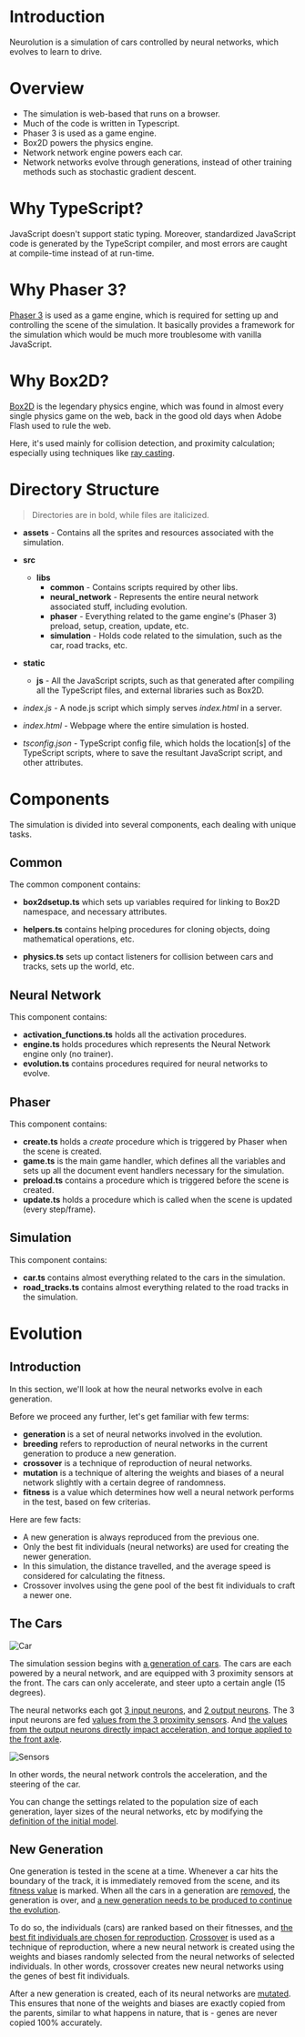 # Introduction

Neurolution is a simulation of cars controlled by neural networks, which evolves to learn to drive.

# Overview

- The simulation is web-based that runs on a browser.
- Much of the code is written in Typescript.
- Phaser 3 is used as a game engine.
- Box2D powers the physics engine.
- Network network engine powers each car.
- Network networks evolve through generations, instead of other training methods such as stochastic gradient descent.

# Why TypeScript?

JavaScript doesn't support static typing. Moreover, standardized JavaScript code is generated by the TypeScript compiler, and most errors are caught at compile-time instead of at run-time.

# Why Phaser 3?

[Phaser 3](https://phaser.io/phaser3) is used as a game engine, which is required for setting up and controlling the scene of the simulation. It basically provides a framework for the simulation which would be much more troublesome with vanilla JavaScript.

# Why Box2D?

[Box2D](https://box2d.org/) is the legendary physics engine, which was found in almost every single physics game on the web, back in the good old days when Adobe Flash used to rule the web.

Here, it's used mainly for collision detection, and proximity calculation; especially using techniques like [ray casting](https://en.wikipedia.org/wiki/Ray_casting).

# Directory Structure

> Directories are in bold, while files are italicized.

- **assets** - Contains all the sprites and resources associated with the simulation.
- **src**
	- **libs**
		- **common** - Contains scripts required by other libs.
		- **neural_network** - Represents the entire neural network associated stuff, including evolution.
		- **phaser** - Everything related to the game engine's (Phaser 3) preload, setup, creation, update, etc.
		- **simulation** - Holds code related to the simulation, such as the car, road tracks, etc.

- **static**
	- **js** - All the JavaScript scripts, such as that generated after compiling all the TypeScript files, and external libraries such as Box2D.

- *index.js* - A node.js script which simply serves *index.html* in a server.
- *index.html* - Webpage where the entire simulation is hosted.
- *tsconfig.json* - TypeScript config file, which holds the location[s] of the TypeScript scripts, where to save the resultant JavaScript script, and other attributes.

# Components

The simulation is divided into several components, each dealing with unique tasks.

## Common

The common component contains:

- **box2dsetup.ts** which sets up variables required for linking to Box2D namespace, and necessary attributes.

- **helpers.ts** contains helping procedures for cloning objects, doing mathematical operations, etc.

- **physics.ts** sets up contact listeners for collision between cars and tracks, sets up the world, etc.

## Neural Network

This component contains:

- **activation_functions.ts** holds all the activation procedures.
- **engine.ts** holds procedures which represents the Neural Network engine only (no trainer).
- **evolution.ts** contains procedures required for neural networks to evolve.

## Phaser

This component contains:

- **create.ts** holds a *create* procedure which is triggered by Phaser when the scene is created.
- **game.ts** is the main game handler, which defines all the variables and sets up all the document event handlers necessary for the simulation.
- **preload.ts** contains a procedure which is triggered before the scene is created.
- **update.ts** holds a procedure which is called when the scene is updated (every step/frame).

## Simulation

This component contains:

- **car.ts** contains almost everything related to the cars in the simulation.
- **road_tracks.ts** contains almost everything related to the road tracks in the simulation.

# Evolution

## Introduction

In this section, we'll look at how the neural networks evolve in each generation.

Before we proceed any further, let's get familiar with few terms:

- **generation** is a set of neural networks involved in the evolution.
- **breeding** refers to reproduction of neural networks in the current generation to produce a new generation.
- **crossover** is a technique of reproduction of neural networks.
- **mutation** is a technique of altering the weights and biases of a neural network slightly with a certain degree of randomness.
- **fitness** is a value which determines how well a neural network performs in the test, based on few criterias.

Here are few facts:

- A new generation is always reproduced from the previous one.
- Only the best fit individuals (neural networks) are used for creating the newer generation.
- In this simulation, the distance travelled, and the average speed is considered for calculating the fitness.
- Crossover involves using the gene pool of the best fit individuals to craft a newer one.

## The Cars

![Car](docs/images/car.png "Car")

The simulation session begins with [a generation of cars](https://github.com/nahiyan/neurolution/blob/dd1ca68f497cc5506482a2547c1314640b3a9421/src/libs/neural_network/evolution.ts#L54). The cars are each powered by a neural network, and are equipped with 3 proximity sensors at the front. The cars can only accelerate, and steer upto a certain angle (15 degrees).

The neural networks each got [3 input neurons](https://github.com/nahiyan/neurolution/blob/dd1ca68f497cc5506482a2547c1314640b3a9421/src/libs/simulation/car.ts#L534), and [2 output neurons](https://github.com/nahiyan/neurolution/blob/dd1ca68f497cc5506482a2547c1314640b3a9421/src/libs/simulation/car.ts#L541). The 3 input neurons are fed [values from the 3 proximity sensors](https://github.com/nahiyan/neurolution/blob/dd1ca68f497cc5506482a2547c1314640b3a9421/src/libs/simulation/car.ts#L460). And [the values from the output neurons directly impact acceleration, and torque applied to the front axle](https://github.com/nahiyan/neurolution/blob/dd1ca68f497cc5506482a2547c1314640b3a9421/src/libs/simulation/car.ts#L559).

![Sensors](docs/images/sensors.png "Sensors")

In other words, the neural network controls the acceleration, and the steering of the car.

You can change the settings related to the population size of each generation, layer sizes of the neural networks, etc by modifying the [definition of the initial model](https://github.com/nahiyan/neurolution/blob/dd1ca68f497cc5506482a2547c1314640b3a9421/src/libs/phaser/preload.ts#L8).

## New Generation

One generation is tested in the scene at a time. Whenever a car hits the boundary of the track, it is immediately removed from the scene, and its [fitness value](https://github.com/nahiyan/neurolution/blob/dd1ca68f497cc5506482a2547c1314640b3a9421/src/libs/neural_network/evolution.ts#L74) is marked. When all the cars in a generation are [removed](https://github.com/nahiyan/neurolution/blob/dd1ca68f497cc5506482a2547c1314640b3a9421/src/libs/phaser/update.ts#L19), the generation is over, and [a new generation needs to be produced to continue the evolution](https://github.com/nahiyan/neurolution/blob/dd1ca68f497cc5506482a2547c1314640b3a9421/src/libs/neural_network/evolution.ts#L82).

To do so, the individuals (cars) are ranked based on their fitnesses, and [the best fit individuals are chosen for reproduction](https://github.com/nahiyan/neurolution/blob/dd1ca68f497cc5506482a2547c1314640b3a9421/src/libs/neural_network/evolution.ts#L187). [Crossover](https://github.com/nahiyan/neurolution/blob/dd1ca68f497cc5506482a2547c1314640b3a9421/src/libs/neural_network/evolution.ts#L133) is used as a technique of reproduction, where a new neural network is created using the weights and biases randomly selected from the neural networks of selected individuals. In other words, crossover creates new neural networks using the genes of best fit individuals.

After a new generation is created, each of its neural networks are [mutated](https://github.com/nahiyan/neurolution/blob/dd1ca68f497cc5506482a2547c1314640b3a9421/src/libs/neural_network/evolution.ts#L3). This ensures that none of the weights and biases are exactly copied from the parents, similar to what happens in nature, that is - genes are never copied 100% accurately.

